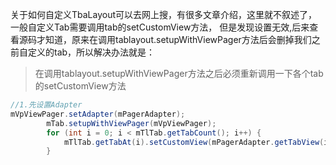 关于如何自定义TbaLayout可以去网上搜，有很多文章介绍，这里就不叙述了，一般自定义Tab需要调用tab的setCustomView方法，
但是发现设置无效,后来查看源码才知道，原来在调用tablayout.setupWithViewPager方法后会删掉我们之前自定义的tab，所以解决办法就是：
> 在调用tablayout.setupWithViewPager方法之后必须重新调用一下各个tab的setCustomView方法

~~~ java
//1.先设置Adapter
mVpViewPager.setAdapter(mPagerAdapter);
        mTab.setupWithViewPager(mVpViewPager);
        for (int i = 0; i < mTlTab.getTabCount(); i++) {
            mTlTab.getTabAt(i).setCustomView(mPagerAdapter.getTabView(i));
        }
~~~
